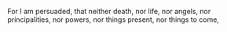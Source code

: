 For I am persuaded, that neither death, nor life, nor angels, nor principalities, nor powers, nor things present, nor things to come,
